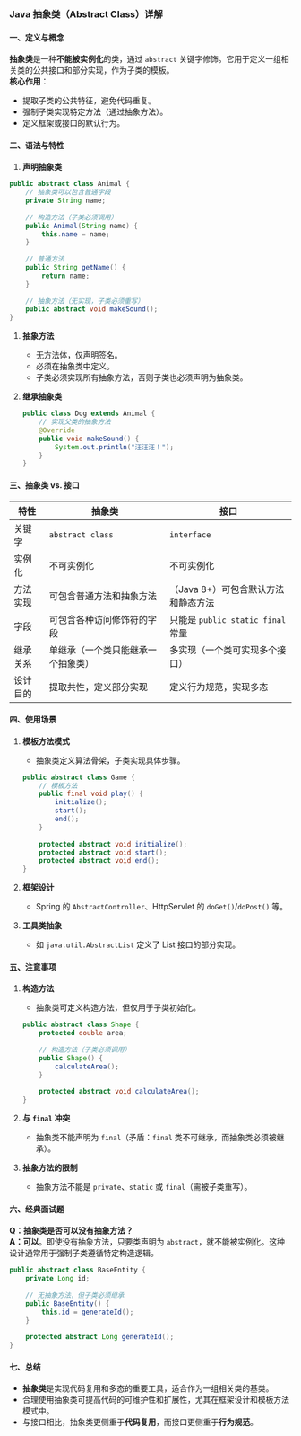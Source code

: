 ### Java 抽象类（Abstract Class）详解

#### **一、定义与概念**
**抽象类**是一种**不能被实例化**的类，通过 `abstract` 关键字修饰。它用于定义一组相关类的公共接口和部分实现，作为子类的模板。  
**核心作用**：
- 提取子类的公共特征，避免代码重复。  
- 强制子类实现特定方法（通过抽象方法）。  
- 定义框架或接口的默认行为。


#### **二、语法与特性**

1. **声明抽象类**

```java
public abstract class Animal {
    // 抽象类可以包含普通字段
    private String name;
    
    // 构造方法（子类必须调用）
    public Animal(String name) {
        this.name = name;
    }
    
    // 普通方法
    public String getName() {
        return name;
    }
    
    // 抽象方法（无实现，子类必须重写）
    public abstract void makeSound();
}
```

1. **抽象方法**  
   - 无方法体，仅声明签名。  
   - 必须在抽象类中定义。  
   - 子类必须实现所有抽象方法，否则子类也必须声明为抽象类。

2. **继承抽象类**  

   ```java
   public class Dog extends Animal {
       // 实现父类的抽象方法
       @Override
       public void makeSound() {
           System.out.println("汪汪汪！");
       }
   }
   ```


#### **三、抽象类 vs. 接口**

| 特性               | 抽象类                     | 接口                       |
|--------------------|----------------------------|----------------------------|
| 关键字             | `abstract class`           | `interface`                |
| 实例化             | 不可实例化                 | 不可实例化                 |
| 方法实现           | 可包含普通方法和抽象方法   | （Java 8+）可包含默认方法和静态方法 |
| 字段               | 可包含各种访问修饰符的字段 | 只能是 `public static final` 常量 |
| 继承关系           | 单继承（一个类只能继承一个抽象类） | 多实现（一个类可实现多个接口） |
| 设计目的           | 提取共性，定义部分实现     | 定义行为规范，实现多态     |


#### **四、使用场景**
1. **模板方法模式**  
   - 抽象类定义算法骨架，子类实现具体步骤。  
   ```java
   public abstract class Game {
       // 模板方法
       public final void play() {
           initialize();
           start();
           end();
       }
       
       protected abstract void initialize();
       protected abstract void start();
       protected abstract void end();
   }
   ```

2. **框架设计**  
   - Spring 的 `AbstractController`、HttpServlet 的 `doGet()`/`doPost()` 等。

3. **工具类抽象**  
   - 如 `java.util.AbstractList` 定义了 List 接口的部分实现。


#### **五、注意事项**
1. **构造方法**  
   - 抽象类可定义构造方法，但仅用于子类初始化。  
   ```java
   public abstract class Shape {
       protected double area;
       
       // 构造方法（子类必须调用）
       public Shape() {
           calculateArea();
       }
       
       protected abstract void calculateArea();
   }
   ```

2. **与 `final` 冲突**  
   - 抽象类不能声明为 `final`（矛盾：`final` 类不可继承，而抽象类必须被继承）。

3. **抽象方法的限制**  
   - 抽象方法不能是 `private`、`static` 或 `final`（需被子类重写）。


#### **六、经典面试题**
**Q：抽象类是否可以没有抽象方法？**  
**A：可以**。即使没有抽象方法，只要类声明为 `abstract`，就不能被实例化。这种设计通常用于强制子类遵循特定构造逻辑。  
```java
public abstract class BaseEntity {
    private Long id;
    
    // 无抽象方法，但子类必须继承
    public BaseEntity() {
        this.id = generateId();
    }
    
    protected abstract Long generateId();
}
```


#### **七、总结**
- **抽象类**是实现代码复用和多态的重要工具，适合作为一组相关类的基类。  
- 合理使用抽象类可提高代码的可维护性和扩展性，尤其在框架设计和模板方法模式中。  
- 与接口相比，抽象类更侧重于**代码复用**，而接口更侧重于**行为规范**。